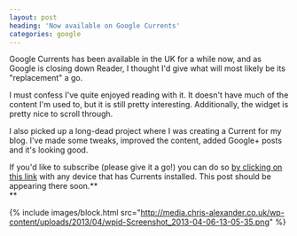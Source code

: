 ```yaml
---
layout: post
heading: 'Now available on Google Currents'
categories: google
---
```


Google Currents has been available in the UK for a while now, and as Google is closing down Reader, I thought I'd give what will most likely be its "replacement" a go.

I must confess I've quite enjoyed reading with it. It doesn't have much of the content I'm used to, but it is still pretty interesting. Additionally, the widget is pretty nice to scroll through.

I also picked up a long-dead project where I was creating a Current for my blog. I've made some tweaks, improved the content, added Google+ posts and it's looking good.

If you'd like to subscribe (please give it a go!) you can do so [by clicking on this link](http://www.google.com/producer/editions/CAow45rgAQ/on_engineering) with any device that has Currents installed. This post should be appearing there soon.**<br> **

{% include images/block.html src="http://media.chris-alexander.co.uk/wp-content/uploads/2013/04/wpid-Screenshot_2013-04-06-13-05-35.png" %}

 